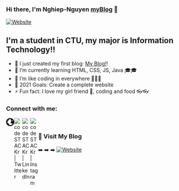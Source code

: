 ### Hi there, I'm Nghiep-Nguyen [myBlog][website] 👋

[![Website](https://img.shields.io/static/v1?label=lapnghiepvn.cf&message=UP&color=%3CCOLOR%3E?style=plastic&logo=appveyor)](https://www.lapnghiepvn.cf)

## I'm a student in CTU, my major is Information Technology!!

- 🔭 I just created my first blog: [My Blog!][website]!
- 🌱 I’m currently learning HTML, CSS, JS, Java 🎓🎓
- 👯 I’m like coding in everywhere 🤣🤣🤣
- 🥅 2021 Goals: Create a complete website 
- ⚡ Fun fact: I love my girl friend 💍, coding and food 👓👓

### Connect with me:

[<img align="left" alt="codeSTACKr.com" width="22px" src="https://raw.githubusercontent.com/iconic/open-iconic/master/svg/globe.svg" />][website]
[<img align="left" alt="codeSTACKr | Twitter" width="22px" src="https://cdn.jsdelivr.net/npm/simple-icons@3.13.0/icons/facebook.svg" />][facebook]
[<img align="left" alt="codeSTACKr | LinkedIn" width="22px" src="https://cdn.jsdelivr.net/npm/simple-icons@v3/icons/linkedin.svg" />][linkedin]
[<img align="left" alt="codeSTACKr | Instagram" width="22px" src="https://cdn.jsdelivr.net/npm/simple-icons@3.13.0/icons/github.svg" />][github]

<br />

### 📕 Visit My Blog

<!-- BLOG-POST-LIST:START -->
➡️ ➡️ ➡️
[![Website](https://img.shields.io/static/v1?label=lapnghiepvn.cf&message=UP&color=%3CCOLOR%3E?style=plastic&logo=appveyor)](https://www.lapnghiepvn.cf)
<!-- BLOG-POST-LIST:END -->


[website]: https://www.lapnghiepvn.ga
[github]: https://github.com/nghiephy
[facebook]: https://www.facebook.com/profile.php?id=100010699425720
[linkedin]: https://www.linkedin.com/in/nguyen-nghiep-04a52b141
